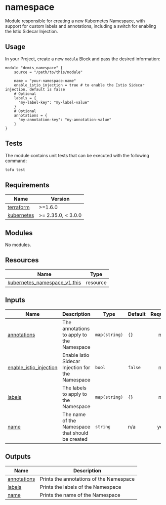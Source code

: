 # namespace

Module responsible for creating a new Kubernetes Namespace, with support for custom labels and annotations, including a switch for enabling the Istio Sidecar Injection.

## Usage

In your Project, create a new `module` Block and pass the desired information:

```hcl
module "demis_namespace" {
    source = "/path/to/this/module"

    name = "your-namespace-name"
    enable_istio_injection = true # to enable the Istio Sidecar injection, default is false
    # Optional
    labels = {
      "my-label-key": "my-label-value"
    }
    # Optional
    annotations = {
      "my-annotation-key": "my-annotation-value"
    }
}
```

## Tests

The module contains unit tests that can be executed with the following command: 

```sh
tofu test
```

<!-- BEGIN_TF_DOCS -->
## Requirements

| Name | Version |
|------|---------|
| <a name="requirement_terraform"></a> [terraform](#requirement\_terraform) | >=1.6.0 |
| <a name="requirement_kubernetes"></a> [kubernetes](#requirement\_kubernetes) | >= 2.35.0, < 3.0.0 |

## Modules

No modules.

## Resources

| Name | Type |
|------|------|
| [kubernetes_namespace_v1.this](https://registry.terraform.io/providers/hashicorp/kubernetes/latest/docs/resources/namespace_v1) | resource |

## Inputs

| Name | Description | Type | Default | Required |
|------|-------------|------|---------|:--------:|
| <a name="input_annotations"></a> [annotations](#input\_annotations) | The annotations to apply to the Namespace | `map(string)` | `{}` | no |
| <a name="input_enable_istio_injection"></a> [enable\_istio\_injection](#input\_enable\_istio\_injection) | Enable Istio Sidecar Injection for the Namespace | `bool` | `false` | no |
| <a name="input_labels"></a> [labels](#input\_labels) | The labels to apply to the Namespace | `map(string)` | `{}` | no |
| <a name="input_name"></a> [name](#input\_name) | The name of the Namespace that should be created | `string` | n/a | yes |

## Outputs

| Name | Description |
|------|-------------|
| <a name="output_annotations"></a> [annotations](#output\_annotations) | Prints the annotations of the Namespace |
| <a name="output_labels"></a> [labels](#output\_labels) | Prints the labels of the Namespace |
| <a name="output_name"></a> [name](#output\_name) | Prints the name of the Namespace |
<!-- END_TF_DOCS -->